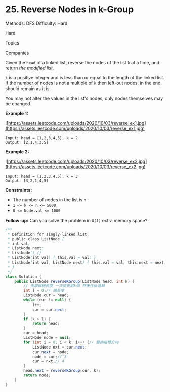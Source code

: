# 25. Reverse Nodes in k-Group

Methods: DFS
Difficulty: Hard

Hard

Topics

Companies

Given the `head` of a linked list, reverse the nodes of the list `k` at a time, and return *the modified list*.

`k` is a positive integer and is less than or equal to the length of the linked list. If the number of nodes is not a multiple of `k` then left-out nodes, in the end, should remain as it is.

You may not alter the values in the list's nodes, only nodes themselves may be changed.

**Example 1:**

![https://assets.leetcode.com/uploads/2020/10/03/reverse_ex1.jpg](https://assets.leetcode.com/uploads/2020/10/03/reverse_ex1.jpg)

```
Input: head = [1,2,3,4,5], k = 2
Output: [2,1,4,3,5]

```

**Example 2:**

![https://assets.leetcode.com/uploads/2020/10/03/reverse_ex2.jpg](https://assets.leetcode.com/uploads/2020/10/03/reverse_ex2.jpg)

```
Input: head = [1,2,3,4,5], k = 3
Output: [3,2,1,4,5]

```

**Constraints:**

- The number of nodes in the list is `n`.
- `1 <= k <= n <= 5000`
- `0 <= Node.val <= 1000`

**Follow-up:** Can you solve the problem in `O(1)` extra memory space?

```java
/**
 * Definition for singly-linked list.
 * public class ListNode {
 * int val;
 * ListNode next;
 * ListNode() {}
 * ListNode(int val) { this.val = val; }
 * ListNode(int val, ListNode next) { this.val = val; this.next = next; }
 * }
 */
class Solution {
    public ListNode reverseKGroup(ListNode head, int k) {
        // 先取得總長度 一次變更前k個 然後往後遞歸
        int l = 0;// 總長度
        ListNode cur = head;
        while (cur != null) {
            l++;
            cur = cur.next;
        }
        if (k > l) {
            return head;
        }
        cur = head;
        ListNode node = null;
        for (int i = 0; i < k; i++) {// 變換指標方向
            ListNode nxt = cur.next;
            cur.next = node;
            node = cur;// 3
            cur = nxt;// 4
        }
        head.next = reverseKGroup(cur, k);
        return node;
    }
}
```